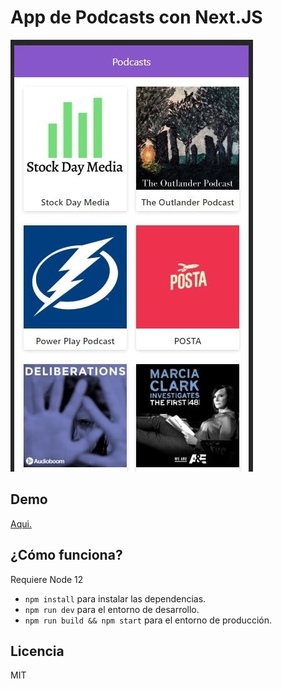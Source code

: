 # App de Podcasts con Next.JS

![App screenshot](./.readme-static/screenshot.jpg)

## Demo

[Aqui.]()

## ¿Cómo funciona?

Requiere Node 12

- `npm install` para instalar las dependencias.
- `npm run dev` para el entorno de desarrollo.
- `npm run build && npm start` para el entorno de producción.

## Licencia

MIT
